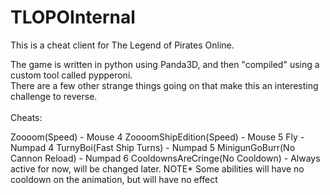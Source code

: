 # TLOPOInternal

This is a cheat client for The Legend of Pirates Online.

The game is written in python using Panda3D, and then "compiled" using a custom tool called pypperoni. <br />There are a few other strange things going on that make this an interesting challenge to reverse.
<br />
<br />
Cheats:<br />

Zoooom(Speed) - Mouse 4
ZoooomShipEdition(Speed) - Mouse 5
Fly - Numpad 4
TurnyBoi(Fast Ship Turns) - Numpad 5
MinigunGoBurr(No Cannon Reload) - Numpad 6
CooldownsAreCringe(No Cooldown) - Always active for now, will be changed later. NOTE* Some abilities will have no cooldown on the animation, but will have no effect
